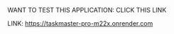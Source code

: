 WANT TO TEST THIS APPLICATION:   CLICK THIS LINK

   LINK:   https://taskmaster-pro-m22x.onrender.com
